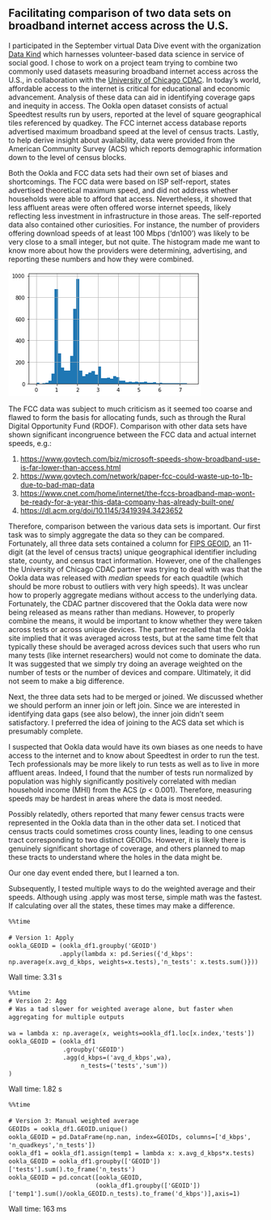 ## Facilitating comparison of two data sets on broadband internet access across the U.S.

I participated in the September virtual Data Dive event with the organization [Data Kind](https://www.datakind.org/projects) which harnesses volunteer-based data science in service of social good. I chose to work on a project team trying to combine two commonly used datasets measuring broadband internet access across the U.S., in collaboration with the [University of Chicago CDAC](https://cdac.uchicago.edu/). In today’s world, affordable access to the internet is critical for educational and economic advancement. Analysis of these data can aid in identifying coverage gaps and inequity in access. The Ookla open dataset consists of actual Speedtest results run by users, reported at the level of square geographical tiles referenced by quadkey. The FCC internet access database reports advertised maximum broadband speed at the level of census tracts. Lastly, to help derive insight about availability, data were provided from the American Community Survey (ACS) which reports demographic information down to the level of census blocks. 

Both the Ookla and FCC data sets had their own set of biases and shortcomings. The FCC data were based on ISP self-report, states advertised theoretical maximum speed, and did not address whether households were able to afford that access. Nevertheless, it showed that less affluent areas were often offered worse internet speeds, likely reflecting less investment in infrastructure in those areas. The self-reported data also contained other curiosities. For instance, the number of providers offering download speeds of at least 100 Mbps (‘dn100’) was likely to be very close to a small integer, but not quite. The histogram made me want to know more about how the providers were determining, advertising, and reporting these numbers and how they were combined. 

<img src="FCC_dn100_hist.png" alt="Histogram of dn100 values">

The FCC data was subject to much criticism as it seemed too coarse and flawed to form the basis for allocating funds, such as through the Rural Digital Opportunity Fund (RDOF). Comparison with other data sets have shown significant incongruence between the FCC data and actual internet speeds, e.g.:
1.	https://www.govtech.com/biz/microsoft-speeds-show-broadband-use-is-far-lower-than-access.html
2.	https://www.govtech.com/network/paper-fcc-could-waste-up-to-1b-due-to-bad-map-data   
3.	https://www.cnet.com/home/internet/the-fccs-broadband-map-wont-be-ready-for-a-year-this-data-company-has-already-built-one/
4.	https://dl.acm.org/doi/10.1145/3419394.3423652

Therefore, comparison between the various data sets is important. Our first task was to simply aggregate the data so they can be compared. Fortunately, all three data sets contained a column for [FIPS GEOID](https://www.census.gov/programs-surveys/geography/guidance/geo-identifiers.html), an 11-digit (at the level of census tracts) unique geographical identifier including state, county, and census tract information. However, one of the challenges the University of Chicago CDAC partner was trying to deal with was that the Ookla data was released with _median_ speeds for each quadtile (which should be more robust to outliers with very high speeds). It was unclear how to properly aggregate medians without access to the underlying data. Fortunately, the CDAC partner discovered that the Ookla data were now being released as means rather than medians. However, to properly combine the means, it would be important to know whether they were taken across tests or across unique devices. The partner recalled that the Ookla site implied that it was averaged across tests, but at the same time felt that typically these should be averaged across devices such that users who run many tests (like internet researchers) would not come to dominate the data. It was suggested that we simply try doing an average weighted on the number of tests or the number of devices and compare. Ultimately, it did not seem to make a big difference.   

Next, the three data sets had to be merged or joined. We discussed whether we should perform an inner join or left join. Since we are interested in identifying data gaps (see also below), the inner join didn’t seem satisfactory. I preferred the idea of joining to the ACS data set which is presumably complete.

I suspected that Ookla data would have its own biases as one needs to have access to the internet and to know about Speedtest in order to run the test. Tech professionals may be more likely to run tests as well as to live in more affluent areas. Indeed, I found that the number of tests run normalized by population was highly significantly positively correlated with median household income (MHI) from the ACS (_p_ < 0.001). Therefore, measuring speeds may be hardest in areas where the data is most needed.

Possibly relatedly, others reported that many fewer census tracts were represented in the Ookla data than in the other data set. I noticed that census tracts could sometimes cross county lines, leading to one census tract corresponding to two distinct GEOIDs. However, it is likely there is genuinely significant shortage of coverage, and others planned to map these tracts to understand where the holes in the data might be.

Our one day event ended there, but I learned a ton.

Subsequently, I tested multiple ways to do the weighted average and their speeds. Although using .apply was most terse, simple math was the fastest. If calculating over all the states, these times may make a difference.

```
%%time

# Version 1: Apply
ookla_GEOID = (ookla_df1.groupby('GEOID')
              .apply(lambda x: pd.Series({'d_kbps': np.average(x.avg_d_kbps, weights=x.tests),'n_tests': x.tests.sum()}))
```
 Wall time: 3.31 s
```
%%time
# Version 2: Agg 
# Was a tad slower for weighted average alone, but faster when aggregating for multiple outputs

wa = lambda x: np.average(x, weights=ookla_df1.loc[x.index,'tests'])
ookla_GEOID = (ookla_df1
               .groupby('GEOID')
               .agg(d_kbps=('avg_d_kbps',wa),
                    n_tests=('tests','sum'))
)
```
 Wall time: 1.82 s
```
%%time

# Version 3: Manual weighted average
GEOIDs = ookla_df1.GEOID.unique()
ookla_GEOID = pd.DataFrame(np.nan, index=GEOIDs, columns=['d_kbps', 'n_quadkeys','n_tests'])
ookla_df1 = ookla_df1.assign(temp1 = lambda x: x.avg_d_kbps*x.tests)
ookla_GEOID = ookla_df1.groupby(['GEOID'])['tests'].sum().to_frame('n_tests')        
ookla_GEOID = pd.concat([ookla_GEOID, 
                        (ookla_df1.groupby(['GEOID'])['temp1'].sum()/ookla_GEOID.n_tests).to_frame('d_kbps')],axis=1)
```
 Wall time: 163 ms
